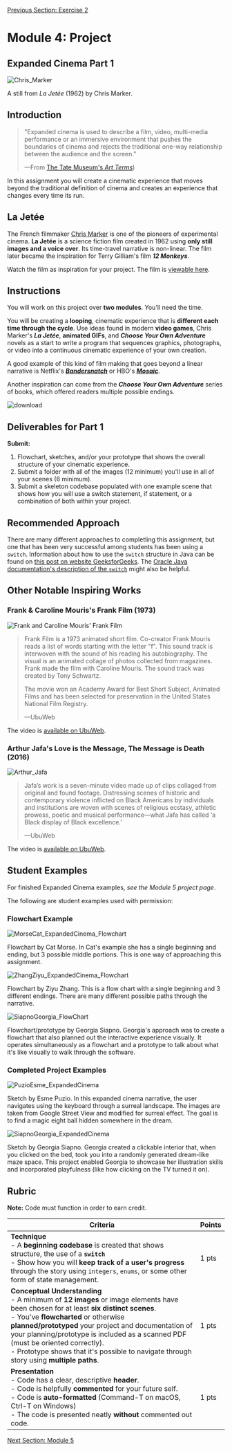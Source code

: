 [Previous Section: Exercise 2](3_EXERCISE.md)

# Module 4: Project

## Expanded Cinema Part 1

![Chris_Marker](images/Chris_Marker.jpg)

A still from *La Jetée* (1962) by Chris Marker.

## Introduction

> "Expanded cinema is used to describe a film, video, multi-media performance or an immersive environment that pushes the boundaries of cinema and rejects the traditional one-way relationship between the audience and the screen."
>
> —From [The Tate Museum's *Art Terms*](http://www.tate.org.uk/art/art-terms/e/expanded-cinema))

In this assignment you will create a cinematic experience that moves  beyond the traditional definition of cinema and creates an experience  that changes every time its run.

## La Jetée

The French filmmaker [Chris Marker](https://www.youtube.com/watch?v=1HrujmaJ5zU) is one of the pioneers of experimental cinema. **La Jetée** is a science fiction film created in 1962 using **only still images and a voice over**. Its time-travel narrative is non-linear. The film later became the inspiration for Terry Gilliam's film ***12 Monkeys***. 

Watch the film as inspiration for your project. The film is [viewable here](https://www.youtube.com/watch?v=fU99W-ZrIHQ).

## Instructions

You will work on this project over **two modules**. You'll need the time.

You will be creating a **looping**, cinematic experience that is **different each time through the cycle**. Use ideas found in modern **video games**, Chris Marker's ***La Jetée***, **animated GIFs**, and ***Choose Your Own Adventure*** novels as a start to write a program that sequences graphics,  photographs, or video into a continuous cinematic experience of your own creation.

A good example of this kind of film making that goes beyond a linear narrative is Netflix's ***[Bandersnatch](https://www.netflix.com/title/80988062)*** or HBO's ***[Mosaic](https://www.hbo.com/mosaic)***.

Another inspiration can come from the ***Choose Your Own Adventure*** series of books, which offered readers multiple possible endings.

![download](images/Choose_Your_Own_Adventure.jpg)

## Deliverables for Part 1

**Submit:**

1. Flowchart, sketches, and/or your prototype that shows the overall structure of your cinematic experience.
2. Submit a folder with all of the images (12 minimum) you'll use in all of your scenes (6 minimum).
3. Submit a skeleton codebase populated with one example scene that shows how you will use a switch statement, if statement, or a combination of both within your project.

## Recommended Approach

There are many different approaches to completling this assignment, but one that has been very successful among students has been using a `switch`. Information about how to use the `switch` structure in Java can be found on [this post on website GeeksforGeeks](https://www.geeksforgeeks.org/switch-statement-in-java/). The [Oracle Java documentation's description of the `switch`](https://docs.oracle.com/javase/tutorial/java/nutsandbolts/switch.html) might also be helpful.

## Other Notable Inspiring Works

### Frank & Caroline Mouris's Frank Film (1973)

![Frank and Caroline Mouris' Frank Film](images/Mouris_Frank_Film.jpg)

> Frank Film is a 1973 animated short film. Co-creator Frank Mouris reads a list of words starting with the letter "f". This  sound track is interwoven with the sound of his reading his  autobiography. The visual is an animated collage of photos collected from magazines. Frank made the film with Caroline Mouris. The sound  track was created by Tony Schwartz. 
>
> The movie won an Academy Award for Best Short Subject, Animated Films and has been selected for preservation in the United States National Film Registry.
>
> —UbuWeb

The video is [available on UbuWeb](https://ubu.com/film/mouris_frank.html).

### Arthur Jafa's Love is the Message, The Message is Death (2016)

![Arthur_Jafa](images/Arthur_Jafa.jpg)

> Jafa’s work is a seven-minute video made up of clips collaged from original and found footage. Distressing scenes of historic and contemporary violence inflicted on Black Americans by individuals and institutions are woven with scenes of religious ecstasy, athletic prowess, poetic and musical performance—what Jafa has called ‘a Black display of Black excellence.’
>
> —UbuWeb

The video is [available on UbuWeb](https://ubu.com/film/jafa_message.html).

## Student Examples

For finished Expanded Cinema examples, *see the Module 5 project page*.

The following are student examples used with permission:

### Flowchart Example

![MorseCat_ExpandedCinema_Flowchart](images/MorseCat_ExpandedCinema_Flowchart.png)

Flowchart by Cat Morse. In Cat's example she has a single beginning and ending, but 3 possible middle portions. This is one way of approaching this assignment.

![ZhangZiyu_ExpandedCinema_Flowchart](images/ZhangZiyu_ExpandedCinema_Flowchart.png)

Flowchart by Ziyu Zhang. This is a flow chart with a single beginning and 3 different endings. There are many different possible paths through the narrative.

![SiapnoGeorgia_FlowChart](images/SiapnoGeorgia_FlowChart.png)

Flowchart/prototype by Georgia Siapno. Georgia's approach was to create a flowchart that also planned out the interactive experience visually. It operates simultaneously as a flowchart and a prototype to talk about what it's like visually to walk through the software.

### Completed Project Examples

![PuzioEsme_ExpandedCinema](images/PuzioEsme_ExpandedCinema.png)

Sketch by Esme Puzio. In this expanded cinema narrative, the user navigates using the keyboard through a surreal landscape. The images are taken from Google Street View and modified for surreal effect. The goal is to find a magic eight ball hidden somewhere in the dream.

![SiapnoGeorgia_ExpandedCinema](images/SiapnoGeorgia_ExpandedCinema.gif)

Sketch by Georgia Siapno. Georgia created a clickable interior that, when you clicked on the bed, took you into a randomly generated dream-like maze space. This project enabled Georgia to showcase her illustration skills and incorporated playfulness (like how clicking on the TV turned it on).



## Rubric

**Note:** Code must function in order to earn credit.

| Criteria                                                     | Points |
| ------------------------------------------------------------ | ------ |
| **Technique**<br />- A **beginning codebase** is created that shows structure, the use of a **`switch`**<br />- Show how you will **keep track of a user's progress** through the story using `integers`, `enums`, or some other form of state management. | 1 pts  |
| **Conceptual Understanding**<br />- A minimum of **12 images** or image elements have been chosen for at least **six distinct scenes**.<br />- You've **flowcharted** or otherwise **planned/prototyped** your project and documentation of your planning/prototype is included as a scanned PDF (must be oriented correctly).<br />- Prototype shows that it's possible to navigate through story using **multiple paths**. | 1 pts  |
| **Presentation**<br />- Code has a clear, descriptive **header**.<br />- Code is helpfully **commented** for your future self.<br />- Code is **auto-formatted** (Command-T on macOS, Ctrl-T on Windows)<br />- The code is presented neatly **without** commented out code. | 1 pts  |

[Next Section: Module 5](../5_Classes_Objects_and_Arrays/README.md)

